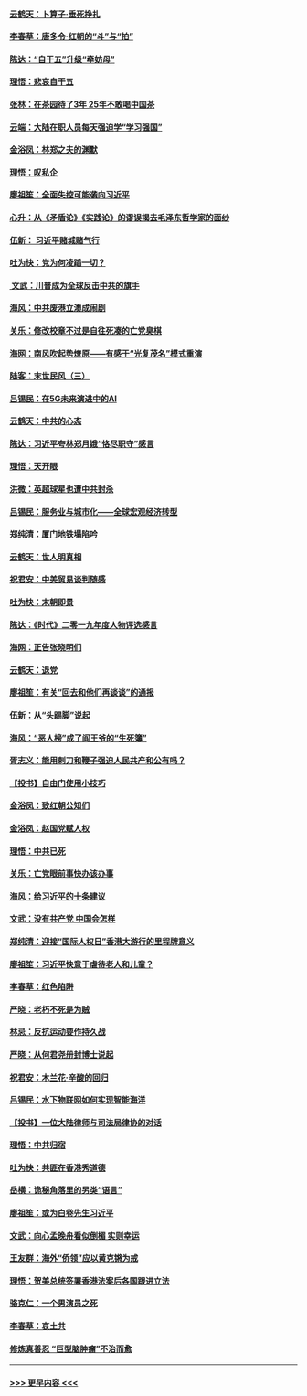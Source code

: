 #### [云鹤天：卜算子‧垂死挣扎](../pages/nsc993/n11739956.md?t=12240844) 
#### [李春草：唐多令‧红朝的“斗”与“拍”](../pages/nsc993/n11739830.md?t=12240844) 
#### [陈达：“自干五”升级“牵妨母”](../pages/nsc993/n11739724.md?t=12240844) 
#### [理悟：悲哀自干五](../pages/nsc993/n11739547.md?t=12240844) 
#### [张林：在茶园待了3年 25年不敢喝中国茶](../pages/nsc993/n11739240.md?t=12240844) 
#### [云端：大陆在职人员每天强迫学“学习强国”](../pages/nsc993/n11738735.md?t=12240844) 
#### [金浴凤：林郑之夫的渊默](../pages/nsc993/n11737735.md?t=12240844) 
#### [理悟：叹私企](../pages/nsc993/n11737715.md?t=12240844) 
#### [廖祖笙：全面失控可能袭向习近平](../pages/nsc993/n11737704.md?t=12240844) 
#### [心升：从《矛盾论》《实践论》的谬误揭去毛泽东哲学家的面纱](../pages/nsc993/n11736962.md?t=12240844) 
#### [伍新： 习近平赌城赌气行](../pages/nsc993/n11736929.md?t=12240844) 
#### [吐为快：党为何凌蹈一切？](../pages/nsc993/n11736915.md?t=12240844) 
#### [ 文武：川普成为全球反击中共的旗手](../pages/nsc993/n11736882.md?t=12240844) 
#### [海风：中共废港立澳成闹剧](../pages/nsc993/n11735857.md?t=12240844) 
#### [关乐：修改校章不过是自往死凑的亡党臭棋](../pages/nsc993/n11735097.md?t=12240844) 
#### [海网：南风吹起势燎原——有感于“光复茂名”模式重演](../pages/nsc993/n11732308.md?t=12240844) 
#### [陆客：末世民风（三）](../pages/nsc993/n11732211.md?t=12240844) 
#### [吕锡民：在5G未来演进中的AI](../pages/nsc993/n11730010.md?t=12240844) 
#### [云鹤天：中共的心态](../pages/nsc993/n11729906.md?t=12240844) 
#### [陈达：习近平夸林郑月娥“恪尽职守”感言](../pages/nsc993/n11729881.md?t=12240844) 
#### [理悟：天开眼](../pages/nsc993/n11729699.md?t=12240844) 
#### [洪微：英超球星也遭中共封杀](../pages/nsc993/n11727243.md?t=12240844) 
#### [吕锡民：服务业与城市化——全球宏观经济转型](../pages/nsc993/n11725845.md?t=12240844) 
#### [郑纯清：厦门地铁塌陷吟](../pages/nsc993/n11725813.md?t=12240844) 
#### [云鹤天：世人明真相](../pages/nsc993/n11725621.md?t=12240844) 
#### [祝君安：中美贸易谈判随感](../pages/nsc993/n11725609.md?t=12240844) 
#### [吐为快：末朝即景](../pages/nsc993/n11723365.md?t=12240844) 
#### [陈达：《时代》二零一九年度人物评选感言](../pages/nsc993/n11723337.md?t=12240844) 
#### [海网：正告张晓明们](../pages/nsc993/n11723228.md?t=12240844) 
#### [云鹤天：退党](../pages/nsc993/n11723056.md?t=12240844) 
#### [廖祖笙：有关“回去和他们再谈谈”的通报](../pages/nsc993/n11722442.md?t=12240844) 
#### [伍新：从“头踢脚”说起](../pages/nsc993/n11722429.md?t=12240844) 
#### [海风：“恶人榜”成了阎王爷的“生死簿”](../pages/nsc993/n11722272.md?t=12240844) 
#### [胥志义：能用剌刀和鞭子强迫人民共产和公有吗？](../pages/nsc993/n11720569.md?t=12240844) 
#### [【投书】自由门使用小技巧](../pages/nsc993/n11720180.md?t=12240844) 
#### [金浴凤：致红朝公知们](../pages/nsc993/n11720563.md?t=12240844) 
#### [金浴凤：赵国党赋人权](../pages/nsc993/n11720533.md?t=12240844) 
#### [理悟：中共已死](../pages/nsc993/n11720233.md?t=12240844) 
#### [关乐：亡党眼前事快办该办事](../pages/nsc993/n11719160.md?t=12240844) 
#### [海风：给习近平的十条建议](../pages/nsc993/n11717616.md?t=12240844) 
#### [文武：没有共产党 中国会怎样](../pages/nsc993/n11717584.md?t=12240844) 
#### [郑纯清：迎接“国际人权日”香港大游行的里程牌意义](../pages/nsc993/n11717417.md?t=12240844) 
#### [廖祖笙：习近平快意于虐待老人和儿童？](../pages/nsc993/n11715313.md?t=12240844) 
#### [李春草：红色陷阱](../pages/nsc993/n11715029.md?t=12240844) 
#### [严晓：老朽不死是为贼](../pages/nsc993/n11712910.md?t=12240844) 
#### [林忌：反抗运动要作持久战](../pages/nsc993/n11712623.md?t=12240844) 
#### [严晓：从何君尧册封博士说起](../pages/nsc993/n11712465.md?t=12240844) 
#### [祝君安：木兰花·辛酸的回归](../pages/nsc993/n11712381.md?t=12240844) 
#### [吕锡民：水下物联网如何实现智能海洋](../pages/nsc993/n11711158.md?t=12240844) 
#### [【投书】一位大陆律师与司法局律协的对话](../pages/nsc993/n11709675.md?t=12240844) 
#### [理悟：中共归宿](../pages/nsc993/n11710059.md?t=12240844) 
#### [吐为快：共匪在香港秀道德](../pages/nsc993/n11709979.md?t=12240844) 
#### [岳横：诡秘角落里的另类“语言”](../pages/nsc993/n11709792.md?t=12240844) 
#### [廖祖笙：或为白卷先生习近平](../pages/nsc993/n11708330.md?t=12240844) 
#### [文武：向心孟晚舟看似倒楣 实则幸运](../pages/nsc993/n11708236.md?t=12240844) 
#### [王友群：海外“侨领”应以黄克锵为戒](../pages/nsc993/n11706176.md?t=12240844) 
#### [理悟：贺美总统签署香港法案后各国跟进立法](../pages/nsc993/n11706853.md?t=12240844) 
#### [骆克仁：一个男演员之死](../pages/nsc993/n11706677.md?t=12240844) 
#### [李春草：哀土共](../pages/nsc993/n11706255.md?t=12240844) 
#### [修炼真善忍 “巨型脑肿瘤”不治而愈](../pages/nsc993/n11705340.md?t=12240844) 

----
#### [ >>> 更早内容 <<< ](../indexes/nsc993-earlier.md)
